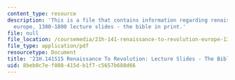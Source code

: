 ```yaml
---
content_type: resource
description: 'This is a file that contains information regarding renaissance to revolution:
  europe, 1300-1800 lecture slides - the bible in print.'
file: null
file_location: /coursemedia/21h-141-renaissance-to-revolution-europe-1300-1800-spring-2015/8beb0c7ef808415db1f7c5657b688d66_MIT21H_141S15_Bible.pdf
file_type: application/pdf
resourcetype: Document
title: '21H.141S15 Renaissance To Revolution: Lecture Slides - The Bible In Print'
uid: 8beb0c7e-f808-415d-b1f7-c5657b688d66
---
```

